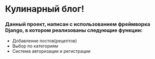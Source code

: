 # Кулинарный блог!

### Данный проект, написан с использованием фреймворка Django, в котором реализованы следующие функции:
* Добавление постов(рецептов)
* Выбор по категориям
* Система авторизации и регистрации


